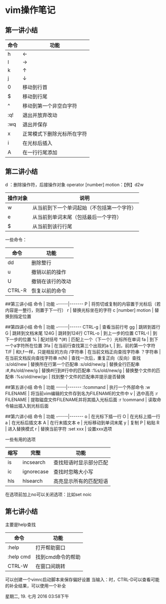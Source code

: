 # vim操作笔记
## 第一讲小结
命令|功能
---- |------
h     | ←
l      | →
k     | ↑
j      | ↓
0     |移动到行首
$     |移动到行尾
^     |移动到第一个非空白字符
:q! | 退出并放弃改动
:wq|退出并保存
x|正常模式下删除光标所在字符
i|在光标后插入
A|在一行行尾添加

## 第二讲小结
d ：删除操作符，后接操作对象
operator [number] motion：【例】d2w

操作对象 | 说明
-----------|-----
w | 从当前到下一个单词起始（不包括第一个字符）
e | 从当前到单词末尾（包括最后一个字符）
$ | 从当前到该行行尾

一些命令：

命令 | 功能
------|------
dd | 删除整行
u | 撤销以前的操作
U | 撤销在该行的改动
CTRL-R | 恢复以前的命令

##第三讲小结
命令 | 功能
------|-------
P | 将剪切或复制的内容置于光标后（若内容是一整行，则置于下一行）
r | 替换光标坐在的字符
c [number] motion | 替换到指定位置

##第四讲小结
命令 | 功能
------|------
CTRL-g | 查看当前行号
gg | 跳转到首行
G | 跳转到文档末尾
124G | 跳转到124行
CTRL-o | 到上一步的位置
CTRL-I | 到下一步的位置
% | 配对括号
*(#) | 匹配上一个（下一个）光标所在单词
fa | 到下一个a字符所在位置
3fa | 在当前行查找第三个出现的a
t, | 到，前的第一个字符
T/F | 和t,f一样，只是相反的方向
/字符串 | 在当前文档正向查找字符串
？字符串 | 在当前文档反向查找字符串
n(N) | 查找一次后，重复正向（反向）查找
:s/old/new | 替换所在行第一个匹配串
:s/old/new/g | 替换全行匹配串
:#,#s/old/new/g | 替换#行到#行中的匹配串
:%s/old/new/g | 替换整个文件的匹配串
:%s/old/new/gc | 找到整个文件的匹配串并提示是否替换

##第五讲小结
命令 | 功能
-----|-------
:!command | 执行一个外部命令
:w FILENAME | 将当前vim编辑的文件存到名为FILENAME的文件中
v | 选中高亮
:r FILENAME | 提取磁盘文件FILENAME并将其插入光标后面
:r !command | 读取命令输出插入到光标后面

##第六讲小结
命令 | 功能
------|-------
o | 在光标下插一行
O | 在光标上插一行
a | 在光标后插文本
A | 在行末插文本
e | 光标移动到单词末尾
y | 复制
P | 粘贴
R | 进入替换模式
r | 替换当前字符
:set xxx | 设置xxx选项

一些有用的选项

缩写 | 完整 | 功能
-----|------|-------
is | incsearch | 查找短语时显示部分匹配
ic | ignorecase | 查找时忽略大小写
hls | hlsearch | 高亮显示所有的匹配短语

在选项前加上no可以关闭选项：比如set noic

## 第七讲小结
主要是help查找

命令 | 功能
----|----
:help | 打开帮助窗口
:help cmd | 找到cmd命令的帮助
CTRL-W | 在窗口间跳转

可以创建一个vimrc启动脚本来保存偏好设置
当输入：时，CTRL-D可以查看可能的补全结果，<TAB>可以使用一个补全

星期二, 19. 七月 2016 03:58下午 
